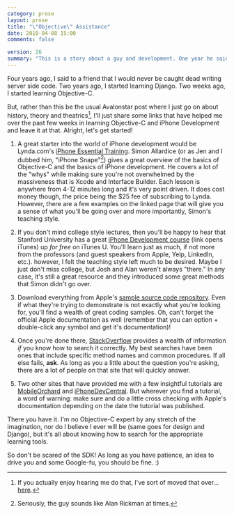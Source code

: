 ```yaml
---
category: prose
layout: prose
title: "\"Objective\" Assistance"
date: 2010-04-08 15:00
comments: false

version: 26
summary: "This is a story about a guy and development. One year he said he'd never do it. During another he went back on that and started learning. The rest is pretty much history. Now that said guy has moved on to Objective-C, he wants you to as well."
---
```


Four years ago, I said to a friend that I would never be caught dead writing server side code. Two years ago, I started learning Django. Two weeks ago, I started learning Objective-C.

But, rather than this be the usual Avalonstar post where I just go on about history, theory and theatrics[^1], I'll just share some links that have helped me over the past few weeks in learning Objective-C and iPhone Development and leave it at that. Alright, let's get started!

1. A great starter into the world of iPhone development would be Lynda.com's [iPhone Essential Training][1]. Simon Allardice (or as Jen and I dubbed him, "iPhone Snape"[^2]) gives a great overview of the basics of Objective-C and the basics of iPhone development. He covers a lot of the "whys" while making sure you're not overwhelmed by the massiveness that is Xcode and Interface Builder. Each lesson is anywhere from 4-12 minutes long and it's very point driven. It does cost money though, the price being the $25 fee of subscribing to Lynda. However, there are a few examples on the linked page that will give you a sense of what you'll be going over and more importantly, Simon's teaching style.

2. If you don't mind college style lectures, then you'll be happy to hear that Stanford University has a great [iPhone Development course][2] (link opens iTunes) up *for free* on iTunes U. You'll learn just as much, if not more from the professors (and guest speakers from Apple, Yelp, LinkedIn, etc.). however, I felt the teaching style left much to be desired. Maybe I just don't miss college, but Josh and Alan weren't always "there." In any case, it's still a great resource and they introduced some great methods that Simon didn't go over.

3. Download everything from Apple's [sample source code repository][3]. Even if what they're trying to demonstrate is not exactly what you're looking for, you'll find a wealth of great coding samples. Oh, can't forget the official Apple documentation as well (remember that you can option + double-click any symbol and get it's documentation)!

4. Once you're done there, [StackOverflow][4] provides a wealth of information *if* you know how to search it correctly. My best searches have been ones that include specific method names and common procedures. If all else fails, **ask**. As long as you a little about the question you're asking, there are a lot of people on that site that will quickly answer.

5. Two other sites that have provided me with a few insightful tutorials are [MobileOrchard][5] and [iPhoneDevCentral][6]. But wherever you find a tutorial, a word of warning: make sure and do a little cross checking with Apple's documentation depending on the date the tutorial was published.

There you have it. I'm no Objective-C expert by any stretch of the imagination, nor do I believe I ever will be (same goes for design and Django), but it's all about knowing how to search for the appropriate learning tools.

So don't be scared of the SDK!  As long as you have patience, an idea to drive you and some Google-fu, you should be fine. :)

[^1]: If you actually enjoy hearing me do that, I've sort of moved that over... [here][7].
[^2]: Seriously, the guy sounds like Alan Rickman at times.

[1]: http://www.lynda.com/home/DisplayCourse.aspx?lpk2=48369
[2]: http://deimos3.apple.com/WebObjects/Core.woa/Browse/itunes.stanford.edu.3124430053.03124430055
[3]: http://developer.apple.com/iphone/library/navigation/index.html?section=Resource+Types&topic=Sample+C#section=Resource%20Types&topic=Sample%20Code
[4]: http://stackoverflow.com/
[5]: http://mobileorchard.com/
[6]: http://www.iphonedevcentral.com/
[7]: http://raw.avalonstar.com/

